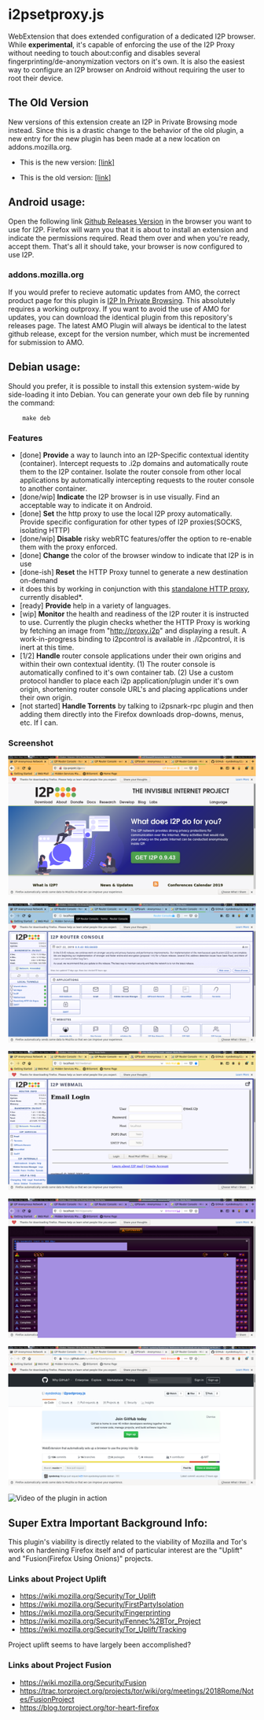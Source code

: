 i2psetproxy.js
==============

WebExtension that does extended configuration of a dedicated I2P browser. While
**experimental**, it's capable of enforcing the use of the I2P Proxy without
needing to touch about:config and disables several
fingerprinting/de-anonymization vectors on it's own. It is also the easiest way
to configure an I2P browser on Android without requiring the user to root their
device.

The Old Version
---------------

New versions of this extension create an I2P in Private Browsing mode instead.
Since this is a drastic change to the behavior of the old plugin, a new entry
for the new plugin has been made at a new location on addons.mozilla.org.

 * This is the new version: [[link]](https://addons.mozilla.org/en-US/firefox/addon/i2p-in-private-browsing/)

 * This is the old version: [[link]](https://addons.mozilla.org/en-US/firefox/addon/I2P-Proxy/)

Android usage:
--------------

Open the following link
[Github Releases Version](https://github.com/eyedeekay/i2psetproxy.js/releases/)
in the browser you want to use for I2P. Firefox will warn you that it is about
to install an extension and indicate the permissions required. Read them over
and when you're ready, accept them. That's all it should take, your browser is
now configured to use I2P.

### addons.mozilla.org

If you would prefer to recieve automatic updates from AMO, the correct product
page for this plugin is
[I2P In Private Browsing](https://addons.mozilla.org/en-US/firefox/addon/i2p-in-private-browsing/).
This absolutely requires a working outproxy. If you want to avoid the use of AMO
for updates, you can download the identical plugin from this repository's
releases page. The latest AMO Plugin will always be identical to the latest
github release, except for the version number, which must be incremented for
submission to AMO.

Debian usage:
-------------

Should you prefer, it is possible to install this extension system-wide by
side-loading it into Debian. You can generate your own deb file by running the
command:

        make deb

### Features

  * [done] **Provide** a way to launch into an I2P-Specific contextual identity
   (container). Intercept requests to .i2p domains and automatically route them
   to the I2P container. Isolate the router console from other local
   applications by automatically intercepting requests to the router console to
   another container.
  * [done/wip] **Indicate** the I2P browser is in use visually. Find an
   acceptable way to indicate it on Android.
  * [done] **Set** the http proxy to use the local I2P proxy automatically.
   Provide specific configuration for other types of I2P proxies(SOCKS,
   isolating HTTP)
  * [done/wip] **Disable** risky webRTC features/offer the option to re-enable
   them with the proxy enforced.
  * [done] **Change** the color of the browser window to indicate that I2P is in
   use
  * [done-ish] **Reset** the HTTP Proxy tunnel to generate a new destination
   on-demand
   * it does this by working in conjunction with this
    [standalone HTTP proxy](https://github.com/eyedeekay/httptunnel), currently
    disabled*.
  * [ready] **Provide** help in a variety of languages.
  * [wip] **Monitor** the health and readiness of the I2P router it is
   instructed to use. Currently the plugin checks whether the HTTP Proxy is
   working by fetching an image from "http://proxy.i2p" and displaying a result.
   A work-in-progress binding to i2pcontrol is available in ./i2pcontrol, it is
   inert at this time.
  * [1/2] **Handle** router console applications under their own origins and
   within their own contextual identity. (1) The router console is automatically
   confined to it's own container tab. (2) Use a custom protocol handler to
   place each i2p application/plugin under it's own origin, shortening router
   console URL's and placing applications under their own origin.
  * [not started] **Handle Torrents** by talking to i2psnark-rpc plugin and then
   adding them directly into the Firefox downloads drop-downs, menus, etc. If I
   can.

### Screenshot

![Visiting i2p-projekt.i2p](i2psetproxy.js.png)

![Visiting routerconsole](routerconsole.png)

![Visiting webmail](susimail.png)

![Visiting i2psnark](i2psnark.png)

![Visiting clearweb](clearweb.png)

![Video of the plugin in action](i2psetproxy.js.gif)

Super Extra Important Background Info:
--------------------------------------

This plugin's viability is directly related to the viability of Mozilla and
Tor's work on hardening Firefox itself and of particular interest are the
"Uplift" and "Fusion(Firefox Using Onions)" projects.

### Links about Project Uplift

 * https://wiki.mozilla.org/Security/Tor_Uplift
 * https://wiki.mozilla.org/Security/FirstPartyIsolation
 * https://wiki.mozilla.org/Security/Fingerprinting
 * https://wiki.mozilla.org/Security/Fennec%2BTor_Project
 * https://wiki.mozilla.org/Security/Tor_Uplift/Tracking

Project uplift seems to have largely been accomplished?

### Links about Project Fusion

 * https://wiki.mozilla.org/Security/Fusion
 * https://trac.torproject.org/projects/tor/wiki/org/meetings/2018Rome/Notes/FusionProject
 * https://blog.torproject.org/tor-heart-firefox